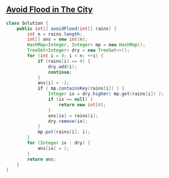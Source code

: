 ## [Avoid Flood in The City](https://leetcode.com/problems/avoid-flood-in-the-city/description/?envType=daily-question&envId=2025-10-07)
```java
class Solution {
    public int[] avoidFlood(int[] rains) {
        int n = rains.length;
        int[] ans = new int[n];
        HashMap<Integer, Integer> mp = new HashMap();
        TreeSet<Integer> dry = new TreeSet<>();
        for (int i = 0; i < n; ++i) {
            if (rains[i] == 0) {
                dry.add(i);
                continue;
            }
            ans[i] = -1;
            if ( mp.containsKey(rains[i]) ) {
                Integer ix = dry.higher( mp.get(rains[i]) );
                if (ix == null) {
                    return new int[0];
                }
                ans[ix] = rains[i];
                dry.remove(ix);
            }
            mp.put(rains[i], i);
        }
        for (Integer ix : dry) {
            ans[ix] = 1;
        }
        return ans;
    }
}
```
